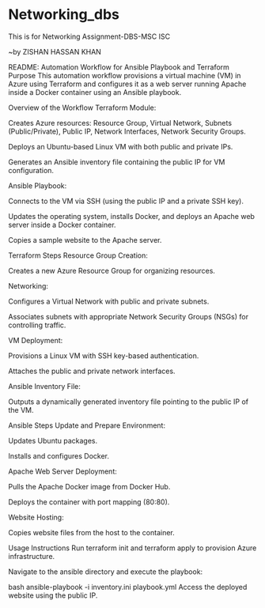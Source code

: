 # Networking_dbs
This is for Networking Assignment-DBS-MSC ISC  

~by ZISHAN HASSAN KHAN



README: Automation Workflow for Ansible Playbook and Terraform
Purpose
This automation workflow provisions a virtual machine (VM) in Azure using Terraform and configures it as a web server running Apache inside a Docker container using an Ansible playbook.

Overview of the Workflow
Terraform Module:

Creates Azure resources: Resource Group, Virtual Network, Subnets (Public/Private), Public IP, Network Interfaces, Network Security Groups.

Deploys an Ubuntu-based Linux VM with both public and private IPs.

Generates an Ansible inventory file containing the public IP for VM configuration.

Ansible Playbook:

Connects to the VM via SSH (using the public IP and a private SSH key).

Updates the operating system, installs Docker, and deploys an Apache web server inside a Docker container.

Copies a sample website to the Apache server.

Terraform Steps
Resource Group Creation:

Creates a new Azure Resource Group for organizing resources.

Networking:

Configures a Virtual Network with public and private subnets.

Associates subnets with appropriate Network Security Groups (NSGs) for controlling traffic.

VM Deployment:

Provisions a Linux VM with SSH key-based authentication.

Attaches the public and private network interfaces.

Ansible Inventory File:

Outputs a dynamically generated inventory file pointing to the public IP of the VM.

Ansible Steps
Update and Prepare Environment:

Updates Ubuntu packages.

Installs and configures Docker.

Apache Web Server Deployment:

Pulls the Apache Docker image from Docker Hub.

Deploys the container with port mapping (80:80).

Website Hosting:

Copies website files from the host to the container.

Usage Instructions
Run terraform init and terraform apply to provision Azure infrastructure.

Navigate to the ansible directory and execute the playbook:

bash
ansible-playbook -i inventory.ini playbook.yml
Access the deployed website using the public IP.
